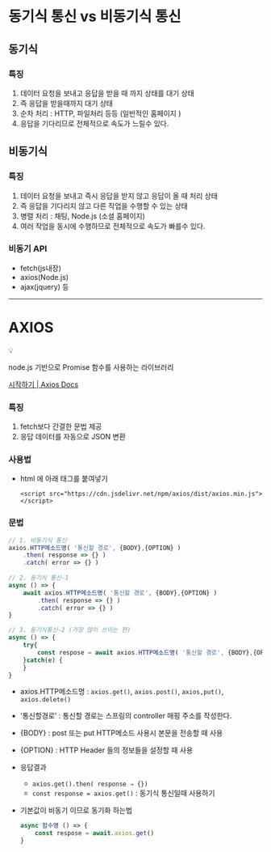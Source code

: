 # 동기식 통신 vs 비동기식 통신

## 동기식

### 특징

1. 데이터 요청을 보내고 응답을 받을 때 까지 상태를 대기 상태
2. 즉 응답을 받을때까지 대기 상태
3. 순차 처리 : HTTP, 파일처리 등등 (일반적인 홈페이지 )
4. 응답을 기다리므로 전체적으로 속도가 느릴수 있다.

## 비동기식

### 특징

1. 데이터 요청을 보내고 즉시 응답을 받지 않고 응답이 올 때 처리 상태
2. 즉 응답을 기다리지 않고 다른 작업을 수행할 수 있는 상태
3. 병렬 처리 : 채팅, Node.js (소셜 홈페이지)
4. 여러 작업을 동시에 수행하므로 전체적으로 속도가 빠를수 있다.

### 비동기 API

- fetch(js내장)
- axios(Node.js)
- ajax(jquery) 등

---

# AXIOS

<aside>
💡

node.js 기반으로 Promise 함수를 사용하는 라이브러리

</aside>

[시작하기 | Axios Docs](https://axios-http.com/kr/docs/intro)

### 특징

1. fetch보다 간결한 문법 제공
2. 응답 데이터를 자동으로 JSON 변환

### 사용법

- html 에 아래 태그를 붙여넣기
    
    `<script src="https://cdn.jsdelivr.net/npm/axios/dist/axios.min.js"></script>`
    

### 문법

```jsx
// 1. 비동기식 통신
axios.HTTP메소드명( '통신할 경로', {BODY},{OPTION} )
	.then( response => {} )
	.catch( error => {} )
	
// 2. 동기식 통신-1
async () => {
	await axios.HTTP메소드명( '통신할 경로', {BODY},{OPTION} )
		.then( response => {} )
		.catch( error => {} )
}

// 3. 동기식통신-2 (가장 많이 쓰이는 편)
async () => {
	try{
		const respose =	await axios.HTTP메소드명( '통신할 경로', {BODY},{OPTION} )
	}catch(e) {
	}
}
```

- axios.HTTP메소드명 : `axios.get()`, `axios.post()`, `axios,put()`, `axios.delete()`
- ’통신할경로’ : 통신할 경로는 스프링의 controller 매핑 주소를 작성한다.
- {BODY} : post 또는 put HTTP메소드 사용시 본문을 전송할 때 사용
- {OPTION} : HTTP Header 들의 정보들을 설정할 때 사용
- 응답결과
    - `axios.get().then( response ⇒ {})`
    - `const response = axios.get()` : 동기식 통신일때 사용하기
- 기본값이 비동기 이므로 동기화 하는법
    
    ```jsx
    async 함수명 () => {
    	const respose = await.axios.get()
    }
    ```
